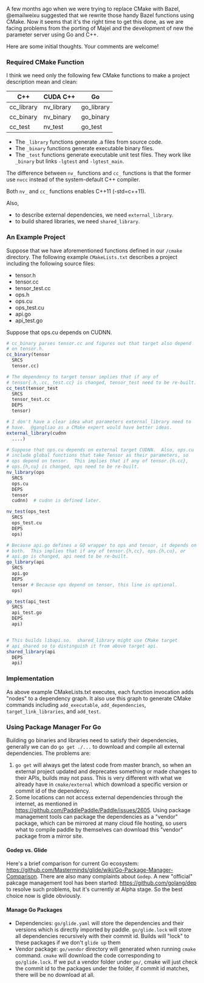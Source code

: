 A few months ago when we were trying to replace CMake with Bazel, @emailweixu suggested that we rewrite those handy Bazel functions using CMake. Now it seems that it's the right time to get this done, as we are facing problems from the porting of Majel and the development of new the parameter server using Go and C++.

Here are some initial thoughts. Your comments are welcome!

### Required CMake Function

I think we need only the following few CMake functions to make a project description mean and clean:

| C++ | CUDA C++ | Go |
|---|---|---|
| cc_library | nv_library | go_library |
| cc_binary | nv_binary | go_binary |
| cc_test | nv_test | go_test |

- The `_library` functions generate  .a files from source code.
- The `_binary` functions generate executable binary files.
- The `_test` functions generate executable unit test files. They work like `_binary` but links `-lgtest` and `-lgtest_main`.

The difference between `nv_` functions and `cc_` functions is that the former use `nvcc` instead of the system-default C++ compiler.

Both `nv_` and `cc_` functions enables C++11 (-std=c++11).

Also,

- to describe external dependencies, we need `external_library`.
- to build shared libraries, we need `shared_library`.

### An Example Project

Suppose that we have aforementioned functions defined in our `/cmake` directory.  The following example `CMakeLists.txt` describes a project including the following source files:

- tensor.h
- tensor.cc
- tensor_test.cc
- ops.h
- ops.cu
- ops_test.cu
- api.go
- api_test.go

Suppose that ops.cu depends on CUDNN.

```cmake
# cc_binary parses tensor.cc and figures out that target also depend
# on tensor.h.
cc_binary(tensor
  SRCS
  tensor.cc)

# The dependency to target tensor implies that if any of
# tensor{.h,.cc,_test.cc} is changed, tensor_test need to be re-built.
cc_test(tensor_test
  SRCS
  tensor_test.cc
  DEPS
  tensor)

# I don't have a clear idea what parameters external_library need to
# have.  @gangliao as a CMake expert would have better ideas.
external_library(cudnn
  ....)

# Suppose that ops.cu depends on external target CUDNN.  Also, ops.cu
# include global functions that take Tensor as their parameters, so
# ops depend on tensor.  This implies that if any of tensor.{h.cc},
# ops.{h,cu} is changed, ops need to be re-built.
nv_library(ops
  SRCS
  ops.cu
  DEPS
  tensor
  cudnn)  # cudnn is defined later.

nv_test(ops_test
  SRCS
  ops_test.cu
  DEPS
  ops)

# Because api.go defines a GO wrapper to ops and tensor, it depends on
# both.  This implies that if any of tensor.{h,cc}, ops.{h,cu}, or
# api.go is changed, api need to be re-built.
go_library(api
  SRCS
  api.go
  DEPS
  tensor # Because ops depend on tensor, this line is optional.
  ops)

go_test(api_test
  SRCS
  api_test.go
  DEPS
  api)


# This builds libapi.so.  shared_library might use CMake target
# api_shared so to distinguish it from above target api.
shared_library(api
  DEPS
  api)

```

### Implementation

As above example CMakeLists.txt executes, each function invocation adds "nodes" to a dependency graph.  It also use this graph to generate CMake commands including `add_executable`, `add_dependencies`, `target_link_libraries`, and `add_test`.

### Using Package Manager For Go

Building go binaries and libraries need to satisfy their dependencies, generally
we can do `go get ./...` to download and compile all external dependencies. The
problems are:

1. `go get` will always get the latest code from master branch, so when an external
    project updated and deprecates something or made changes to their APIs, builds
    may not pass. This is very different with what we already have in `cmake/external`
    which download a specific version or commit id of the dependency.
1. Some locations can not access external dependencies through the internet, as mentioned
   in https://github.com/PaddlePaddle/Paddle/issues/2605. Using package management
   tools can package the dependencies as a "vendor" package, which can be mirrored
   at many cloud file hosting, so users what to compile paddle by themselves can
   download this "vendor" package from a mirror site.

#### Godep vs. Glide

Here's a brief comparison for current Go ecosystem: https://github.com/Masterminds/glide/wiki/Go-Package-Manager-Comparison. There are
also many complaints about `Godep`. A new "official" pakcage management tool has been
started: https://github.com/golang/dep to resolve such problems, but it's currently
at Alpha stage. So the best choice now is glide obviously.

#### Manage Go Packages

- Dependencies: `go/glide.yaml` will store the dependencies and their versions which
  is directly imported by paddle. `go/glide.lock` will store all dependencies recursively
  with their commit id. Builds will "lock" to these packages if we don't `glide up`
  them
- Vendor package: `go/vendor` directory will generated when running `cmake` command. `cmake`
  will download the code corresponding to `go/glide.lock`. If we put a vendor folder
  under `go/`, cmake will just check the commit id to the packages under the folder,
  if commit id matches, there will be no download at all.
